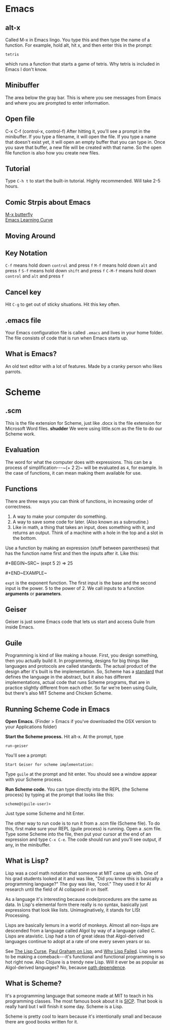 Emacs
=====

alt-x
-----

Called M-x in Emacs lingo. You type this and then type the name of a
function. For example, hold alt, hit x, and then enter this in the
prompt:

``` {.example}
tetris
```

which runs a function that starts a game of tetris. Why tetris is
included in Emacs I don\'t know.

Minibuffer
----------

The area below the gray bar. This is where you see messages from Emacs
and where you are prompted to enter information.

Open file
---------

C-x C-f (control-x, control-f) After hitting it, you\'ll see a prompt in
the minibuffer. If you type a filename, it will open the file. If you
type a name that doesn\'t exist yet, it will open an empty buffer that
you can type in. Once you save that buffer, a new file will be created
with that name. So the open file function is also how you create new
files.

Tutorial
--------

Type `C-h t` to start the built-in tutorial. Highly recommended. Will
take 2-5 hours.

Comic Strpis about Emacs
------------------------

[M-x butterfly](https://xkcd.com/378/)\
[Emacs Learning
Curve](https://stackoverflow.com/questions/10942008/what-does-emacs-learning-curve-actually-look-like)

Moving Around
-------------

Key Notation
------------

`C-f` means hold down `control` and press `f` `M-f` means hold down
`alt` and press `f` `S-f` means hold down `shift` and press `f` `C-M-f`
means hold down `control` and `alt` and press `f`

Cancel key
----------

Hit `C-g` to get out of sticky situations. Hit this key often.

.emacs file
-----------

Your Emacs configuration file is called `.emacs` and lives in your home
folder. The file consists of code that is run when Emacs starts up.

What is Emacs?
--------------

An old text editor with a lot of features. Made by a cranky person who
likes parrots.

Scheme
======

.scm
----

This is the file extension for Scheme, just like .docx is the file
extension for Microsoft Word files. **shudder** We were using little.scm
as the file to do our Scheme work.

Evaluation
----------

The word for what the computer does with expressions. This can be a
process of simplification---\~(+ 2 2)\~ will be evaluated as `4`, for
example. In the case of functions, it can mean making them available for
use.

Functions
---------

There are three ways you can think of functions, in increasing order of
correctness.

1.  A way to make your computer do something.
2.  A way to save some code for later. (Also known as a subroutine.)
3.  Like in math, a thing that takes an input, does something with it,
    and returns an output. Think of a machine with a hole in the top and
    a slot in the bottom.

Use a function by making an expression (stuff between parentheses) that
has the function name first and then the inputs after it. Like this:

\#+BEGIN~SRC~ (expt 5 2) =\> 25

\#+END~EXAMPLE~

`expt` is the exponent function. The first input is the base and the
second input is the power. 5 to the power of 2. We call inputs to a
function **arguments** or **parameters**.

Geiser
------

Geiser is just some Emacs code that lets us start and access Guile from
inside Emacs.

Guile
-----

Programming is kind of like making a house. First, you design something,
then you actually build it. In programming, designs for big things like
languages and protocols are called standards. The actual product of the
design after it\'s built is the implementation. So, Scheme has a
[standard](http://www.r6rs.org/) that defines the language in the
abstract, but it also has different implementations, actual code that
runs Scheme programs, that are in practice slightly different from each
other. So far we\'re been using Guile, but there\'s also MIT Scheme and
Chicken Scheme.

Running Scheme Code in Emacs
----------------------------

**Open Emacs.** (Finder \> Emacs if you\'ve downloaded the OSX version
to your Applications folder)

**Start the Scheme process.** Hit alt-x. At the prompt, type

``` {.example}
run-geiser
```

You\'ll see a prompt:

``` {.example}
Start Geiser for scheme implementation: 
```

Type `guile` at the prompt and hit enter. You should see a window appear
with your Scheme process.

**Run Scheme code.** You can type directly into the REPL (the Scheme
process) by typing at the prompt that looks like this:

``` {.example}
scheme@(guile-user)> 
```

Just type some Scheme and hit Enter.

The other way to run code is to run it from a .scm file (Scheme file).
To do this, first make sure your REPL (guile process) is running. Open a
.scm file. Type some Scheme into the file, then put your cursor at the
end of an expression and type `C-x C-e`. The code should run and you\'ll
see output, if any, in the minibuffer.

What is Lisp?
-------------

Lisp was a cool math notation that someone at MIT came up with. One of
his grad students looked at it and was like, \"Did you know this is
basically a programming language?\" The guy was like, \"cool.\" They
used it for AI research until the field of AI collapsed in on itself.

As a language it\'s interesting because code/procedures are the same as
data. In Lisp\'s elemental form there really is no syntax, basically
just expressions that look like lists. Unimaginatively, it stands for
LISt Processing.

Lisps are basically lemurs in a world of monkeys. Almost all non-lisps
are descended from a language called Algol by way of a language called
C. Lisps are atavistic. Lisp had a ton of great ideas that Algol-derived
languages continue to adopt at a rate of one every seven years or so.

See [The Lisp
Curse](http://winestockwebdesign.com/Essays/Lisp_Curse.html), [Paul
Graham on Lisp](http://www.paulgraham.com/lisp.html), and [Why Lisp
Failed](https://locklessinc.com/articles/why_lisp_failed/). Lisp seems
to be making a comeback---it\'s functional and functional programming is
so hot right now. Also Clojure is a trendy new Lisp. Will it ever be as
popular as Algol-derived languages? No, because [path
dependence](https://en.wikipedia.org/wiki/Path_dependence).

What is Scheme?
---------------

It\'s a programming language that someone made at MIT to teach in his
programming classes. The most famous book about it is
[SICP](https://mitpress.mit.edu/sicp/full-text/book/book.html). That
book is really hard but I will finish it some day. Scheme is a Lisp.

Scheme is pretty cool to learn because it\'s intentionally small and
because there are good books written for it.
